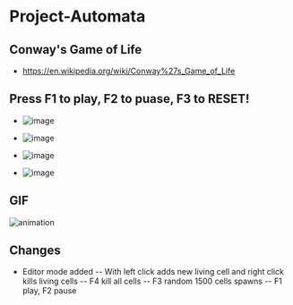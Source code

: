 # Project-Automata
## Conway's Game of Life
- https://en.wikipedia.org/wiki/Conway%27s_Game_of_Life

## Press F1 to play, F2 to puase, F3 to RESET!

- ![image](https://user-images.githubusercontent.com/33639948/68089111-aaffd600-fe76-11e9-9e0c-5c6d1aeffba9.png)

- ![image](https://user-images.githubusercontent.com/33639948/68090048-6416de00-fe80-11e9-98b3-c39ce1bc1996.png)

- ![image](https://user-images.githubusercontent.com/33639948/68090049-64af7480-fe80-11e9-8ed0-842c10ef39f9.png)

- ![image](https://user-images.githubusercontent.com/33639948/68090050-64af7480-fe80-11e9-93f3-f3cb2a5f68e3.png)

## GIF
![animation](https://user-images.githubusercontent.com/33639948/68090254-87db2380-fe82-11e9-9273-bec3ebe97278.gif)


## Changes
- Editor mode added
-- With left click adds new living cell and right click kills living cells
-- F4 kill all cells
-- F3 random 1500 cells spawns
-- F1 play, F2 pause
